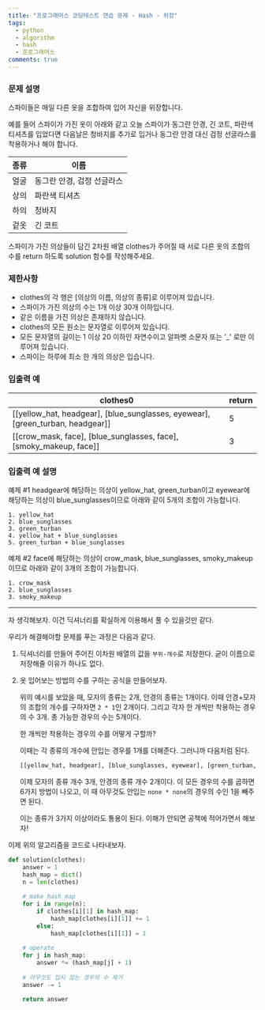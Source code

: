 ```yaml
---
title: "프로그래머스 코딩테스트 연습 문제 - Hash - 위장"
tags:
  - python
  - algorithm
  - hash
  - 프로그래머스
comments: true
---
```


### 문제 설명

스파이들은 매일 다른 옷을 조합하여 입어 자신을 위장합니다.

예를 들어 스파이가 가진 옷이 아래와 같고 오늘 스파이가 동그란 안경, 긴 코트, 파란색 티셔츠를 입었다면 다음날은 청바지를 추가로 입거나 동그란 안경 대신 검정 선글라스를 착용하거나 해야 합니다.

| 종류 | 이름                       |
| ---- | -------------------------- |
| 얼굴 | 동그란 안경, 검정 선글라스 |
| 상의 | 파란색 티셔츠              |
| 하의 | 청바지                     |
| 겉옷 | 긴 코트                    |

스파이가 가진 의상들이 담긴 2차원 배열 clothes가 주어질 때 서로 다른 옷의 조합의 수를 return 하도록 solution 함수를 작성해주세요.

### 제한사항

- clothes의 각 행은 [의상의 이름, 의상의 종류]로 이루어져 있습니다.
- 스파이가 가진 의상의 수는 1개 이상 30개 이하입니다.
- 같은 이름을 가진 의상은 존재하지 않습니다.
- clothes의 모든 원소는 문자열로 이루어져 있습니다.
- 모든 문자열의 길이는 1 이상 20 이하인 자연수이고 알파벳 소문자 또는 '_' 로만 이루어져 있습니다.
- 스파이는 하루에 최소 한 개의 의상은 입습니다.

### 입출력 예

| clothes0                                                     | return |
| ------------------------------------------------------------ | ------ |
| [[yellow_hat, headgear], [blue_sunglasses, eyewear], [green_turban, headgear]] | 5      |
| [[crow_mask, face], [blue_sunglasses, face], [smoky_makeup, face]] | 3      |

### 입출력 예 설명

예제 #1
headgear에 해당하는 의상이 yellow_hat, green_turban이고 eyewear에 해당하는 의상이 blue_sunglasses이므로 아래와 같이 5개의 조합이 가능합니다.

```
1. yellow_hat
2. blue_sunglasses
3. green_turban
4. yellow_hat + blue_sunglasses
5. green_turban + blue_sunglasses
```

예제 #2
face에 해당하는 의상이 crow_mask, blue_sunglasses, smoky_makeup이므로 아래와 같이 3개의 조합이 가능합니다.

```
1. crow_mask
2. blue_sunglasses
3. smoky_makeup
```

---

자 생각해보자. 이건 딕셔너리를 확실하게 이용해서 풀 수 있을것만 같다.

우리가 해결해야할 문제를 푸는 과정은 다음과 같다.

1. 딕셔너리를 만들어 주어진 이차원 배열의 값을 `부위-개수`로 저장한다. 굳이 이름으로 저장해줄 이유가 하나도 없다.

2. 옷 입어보는 방법의 수를 구하는 공식을 만들어보자.

   위의 예시를 보았을 때, 모자의 종류는 2개, 안경의 종류는 1개이다. 이때 안경+모자의 조합의 개수를 구하자면 `2 * 1`인 2개이다. 그리고 각자 한 개씩만 착용하는 경우의 수 3개. 총 가능한 경우의 수는 5개이다.

   한 개씩만 착용하는 경우의 수를 어떻게 구할까? 

   이때는 각 종류의 개수에 안입는 경우를 1개를 더해준다. 그러니까 다음처럼 된다.

   ```python
   [[yellow_hat, headgear], [blue_sunglasses, eyewear], [green_turban, headgear],[none, headgear], [none, eyewear]]
   ```

   이제 모자의 종류 개수 3개, 안경의 종류 개수 2개이다. 이 모든 경우의 수를 곱하면 6가지 방법이 나오고, 이 때 아무것도 안입는 `none * none`의 경우의 수인 1을 빼주면 된다.

   이는 종류가 3가지 이상이라도 통용이 된다. 이해가 안되면 공책에 적어가면서 해보자!

이제 위의 알고리즘을 코드로 나타내보자.

```python
def solution(clothes):
    answer = 1
    hash_map = dict()
    n = len(clothes)
	
    # make hash_map
    for i in range(n):
        if clothes[i][1] in hash_map:
            hash_map[clothes[i][1]] += 1
        else:
            hash_map[clothes[i][1]] = 1
	
    # operate
    for j in hash_map:
        answer *= (hash_map[j] + 1)
	
    # 아무것도 입지 않는 경우의 수 제거
    answer -= 1

    return answer
```



